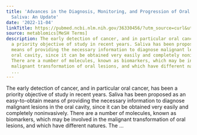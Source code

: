 ```yaml
---
title: 'Advances in the Diagnosis, Monitoring, and Progression of Oral Cancer through
  Saliva: An Update'
date: '2022-11-04'
linkTitle: https://pubmed.ncbi.nlm.nih.gov/36330456/?utm_source=curl&utm_medium=rss&utm_campaign=pubmed-2&utm_content=1Zkrxt7ktlCbHBXEV3v65xxSnkSWNsJ1A6Fq3gBniKhGfIUslK&fc=20210907212339&ff=20221107202251&v=2.17.8
source: metablomics[MeSH Terms]
description: The early detection of cancer, and in particular oral cancer, has been
  a priority objective of study in recent years. Saliva has been proposed as an easy-to-obtain
  means of providing the necessary information to diagnose malignant lesions in the
  oral cavity, since it can be obtained very easily and completely noninvasively.
  There are a number of molecules, known as biomarkers, which may be involved in the
  malignant transformation of oral lesions, and which have different natures. The
  ...
---
```

The early detection of cancer, and in particular oral cancer, has been a priority objective of study in recent years. Saliva has been proposed as an easy-to-obtain means of providing the necessary information to diagnose malignant lesions in the oral cavity, since it can be obtained very easily and completely noninvasively. There are a number of molecules, known as biomarkers, which may be involved in the malignant transformation of oral lesions, and which have different natures. The ...
